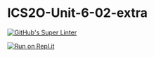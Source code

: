 # ICS2O-Unit-6-02-extra

[![GitHub's Super Linter](https://github.com/Johanna-liu16/ICS2O-Unit-6-02-extra/workflows/Johanna%20Liu's%20Super%20Linter/badge.svg)](https://github.com/Johanna-liu16/ICS2O-Unit-6-02-extra/actions)

[![Run on Repl.it](https://repl.it/badge/github/Johanna-liu16/ICS2O-Unit-6-02-extra)](https://repl.it/github/Johanna-liu16/ICS2O-Unit-6-02-extra)
